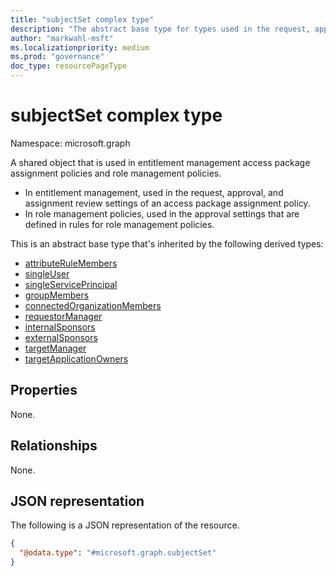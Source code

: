 ```yaml
---
title: "subjectSet complex type"
description: "The abstract base type for types used in the request, approval, and assignment review settings of an access package assignment policy."
author: "markwahl-msft"
ms.localizationpriority: medium
ms.prod: "governance"
doc_type: resourcePageType
---
```

# subjectSet complex type

Namespace: microsoft.graph

A shared object that is used in entitlement management access package assignment policies and role management policies.

+ In entitlement management, used in the request, approval, and assignment review settings of an access package assignment policy.
+ In role management policies, used in the approval settings that are defined in rules for role management policies.

This is an abstract base type that's inherited by the following derived types:
+ [attributeRuleMembers](attributeRuleMembers.md)
+ [singleUser](singleuser.md)
+ [singleServicePrincipal](singleserviceprincipal.md)
+ [groupMembers](groupmembers.md)
+ [connectedOrganizationMembers](connectedorganizationmembers.md)
+ [requestorManager](requestormanager.md)
+ [internalSponsors](internalsponsors.md)
+ [externalSponsors](externalsponsors.md)
+ [targetManager](targetmanager.md)
+ [targetApplicationOwners](targetapplicationowners.md)


## Properties

None.
## Relationships
None.
## JSON representation
The following is a JSON representation of the resource.
<!-- {
  "blockType": "resource",
  "@odata.type": "microsoft.graph.subjectSet"
}
-->
``` json
{
  "@odata.type": "#microsoft.graph.subjectSet"
}
```


